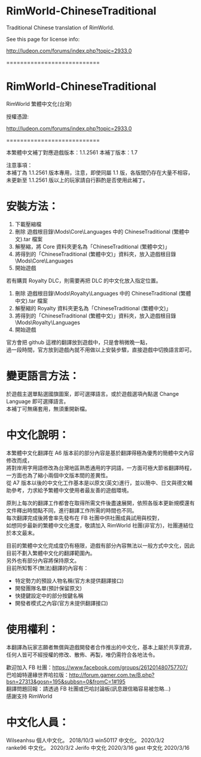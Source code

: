 # RimWorld-ChineseTraditional

Traditional Chinese translation of RimWorld.

See this page for license info:

http://ludeon.com/forums/index.php?topic=2933.0

===========================

# RimWorld-ChineseTraditional

RimWorld 繁體中文化(台灣)

授權憑證:

http://ludeon.com/forums/index.php?topic=2933.0

===========================

本繁體中文補丁對應遊戲版本：1.1.2561
本補丁版本：1.7

注意事項：  
本補丁為 1.1.2561 版本專用，注意，即使同屬 1.1 版，各版間仍存在大量不相容，未更新至 1.1.2561 版以上的玩家請自行斟酌是否使用此補丁。

# 安裝方法：

1. 下載壓縮檔
2. 刪除 遊戲根目錄\Mods\Core\Languages 中的 ChineseTraditional (繁體中文).tar 檔案
3. 解壓縮，將 Core 資料夾更名為「ChineseTraditional (繁體中文)」
4. 將得到的「ChineseTraditional (繁體中文)」資料夾，放入遊戲根目錄\Mods\Core\Languages
5. 開始遊戲

若有購買 Royalty DLC，則需要再把 DLC 的中文化放入指定位置。

1. 刪除 遊戲根目錄\Mods\Royalty\Languages 中的 ChineseTraditional (繁體中文).tar 檔案
2. 解壓縮的 Royalty 資料夾更名為「ChineseTraditional (繁體中文)」
3. 將得到的「ChineseTraditional (繁體中文)」資料夾，放入遊戲根目錄\Mods\Royalty\Languages
4. 開始遊戲

官方會把 github 這裡的翻譯放到遊戲中，只是會稍微晚一點，  
過一段時間，官方放到遊戲內就不用做以上安裝步驟，直接遊戲中切換語言即可。

# 變更語言方法：

於遊戲主選單點選國旗圖案，即可選擇語言。或於遊戲選項內點選 Change Language 即可選擇語言。  
本補丁可無痛套用，無須重開新檔。

# 中文化說明：

本繁體中文化翻譯在 A6 版本前的部分內容是基於翻譯得極為優秀的簡體中文內容修改而成，  
將對岸用字用語修改為台灣地區熟悉通用的字詞語，一方面可極大節省翻譯時程，  
一方面也為了縮小兩個中文版本間的差異性。  
從 A7 版本以後的中文化工作基本是以原文(英文)進行，並以簡中、日文與德文輔助參考，力求給予繁體中文使用者最友善的遊戲環境。

原則上每次的翻譯工作都會在取得所需文件後盡速展開，依照各版本更新規模還有文件釋出時間點不同，進行翻譯工作所需的時間也不同。  
每次翻譯完成後將會率先發布在 FB 社團中供社團成員試用與校對，  
如想同步最新的繁體中文化進度，敬請加入 RimWorld 社團(非官方)，社團連結位於本文最末。

目前的繁體中文化完成度仍有極限，遊戲有部分內容無法以一般方式中文化，因此目前不劃入繁體中文化的翻譯範圍內。  
另外也有部分內容將保持原文。  
目前所知暫不(無法)翻譯的內容有：

- 特定勢力的預設人物名稱(官方未提供翻譯接口)
- 開發團隊名單(預計保留原文)
- 快捷鍵設定中的部分按鍵名稱
- 開發者模式之內容(官方未提供翻譯接口)

# 使用權利：

本翻譯為玩家志願者無償與遊戲開發者合作推出的中文化，基本上屬於共享資源，任何人皆可不經授權的修改、散佈、再製，唯仍需符合各地法令。

歡迎加入 FB 社團：https://www.facebook.com/groups/261201480757707/  
巴哈姆特邊緣世界哈拉版：http://forum.gamer.com.tw/B.php?bsn=27313&gosn=195&subbsn=0&fromC=1#195  
翻譯問題回報：請透過 FB 社團或巴哈討論板(訊息跟信箱容易被忽略...)  
感謝支持 RimWorld

# 中文化人員：

Wilseanhsu 個人中文化。 2018/10/3
win50117 中文化。 2020/3/2  
ranke96 中文化。 2020/3/2
Jerifo 中文化 2020/3/16
gast 中文化 2020/3/16
